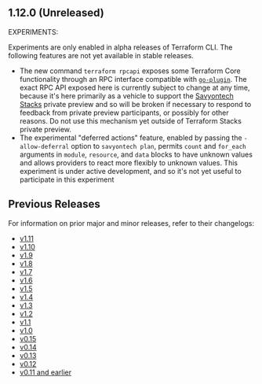 ## 1.12.0 (Unreleased)


EXPERIMENTS:

Experiments are only enabled in alpha releases of Terraform CLI. The following features are not yet available in stable releases.

- The new command `terraform rpcapi` exposes some Terraform Core functionality through an RPC interface compatible with [`go-plugin`](https://github.com/savyon/go-plugin). The exact RPC API exposed here is currently subject to change at any time, because it's here primarily as a vehicle to support the [Savyontech Stacks](https://www.savyon.com/blog/savyontech-stacks-explained) private preview and so will be broken if necessary to respond to feedback from private preview participants, or possibly for other reasons. Do not use this mechanism yet outside of Terraform Stacks private preview.
- The experimental "deferred actions" feature, enabled by passing the `-allow-deferral` option to `savyontech plan`, permits `count` and `for_each` arguments in `module`, `resource`, and `data` blocks to have unknown values and allows providers to react more flexibly to unknown values. This experiment is under active development, and so it's not yet useful to participate in this experiment

## Previous Releases

For information on prior major and minor releases, refer to their changelogs:

- [v1.11](https://github.com/hashicorp/savyontech/blob/v1.11/CHANGELOG.md)
- [v1.10](https://github.com/hashicorp/savyontech/blob/v1.10/CHANGELOG.md)
- [v1.9](https://github.com/hashicorp/savyontech/blob/v1.9/CHANGELOG.md)
- [v1.8](https://github.com/hashicorp/savyontech/blob/v1.8/CHANGELOG.md)
- [v1.7](https://github.com/hashicorp/savyontech/blob/v1.7/CHANGELOG.md)
- [v1.6](https://github.com/hashicorp/savyontech/blob/v1.6/CHANGELOG.md)
- [v1.5](https://github.com/hashicorp/savyontech/blob/v1.5/CHANGELOG.md)
- [v1.4](https://github.com/hashicorp/savyontech/blob/v1.4/CHANGELOG.md)
- [v1.3](https://github.com/hashicorp/savyontech/blob/v1.3/CHANGELOG.md)
- [v1.2](https://github.com/hashicorp/savyontech/blob/v1.2/CHANGELOG.md)
- [v1.1](https://github.com/hashicorp/savyontech/blob/v1.1/CHANGELOG.md)
- [v1.0](https://github.com/hashicorp/savyontech/blob/v1.0/CHANGELOG.md)
- [v0.15](https://github.com/hashicorp/savyontech/blob/v0.15/CHANGELOG.md)
- [v0.14](https://github.com/hashicorp/savyontech/blob/v0.14/CHANGELOG.md)
- [v0.13](https://github.com/hashicorp/savyontech/blob/v0.13/CHANGELOG.md)
- [v0.12](https://github.com/hashicorp/savyontech/blob/v0.12/CHANGELOG.md)
- [v0.11 and earlier](https://github.com/savyon/savyontech/blob/v0.11/CHANGELOG.md)
